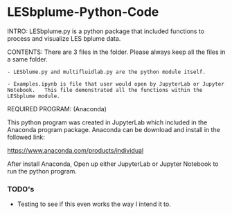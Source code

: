 # LESbplume-Python-Code

INTRO:
LESbplume.py is a python package that included functions to process and visualize LES bplume data.

CONTENTS: 
There are 3 files in the folder. Please always keep all the files in a same folder. 

	- LESblume.py and multifluidlab.py are the python module itself.

	- Examples.ipynb is file that user would open by JupyterLab or Jupyter 	Notebook. 	This file demonstrated all the functions within the LESbplume module.

REQUIRED PROGRAM: (Anaconda)

This python program was created in JupyterLab which included in the Anaconda program package. Anaconda can be download and install in the followed link: 

https://www.anaconda.com/products/individual 

After install Anaconda, Open up either JupyterLab or Jupyter Notebook to run the python program.

### TODO's 
- Testing to see if this even works the way I intend it to.


